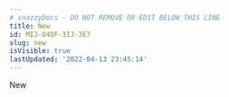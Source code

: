```yaml
---
# snazzyDocs - DO NOT REMOVE OR EDIT BELOW THIS LINE
title: New
id: MIJ-O4QF-3IJ-3E7
slug: new
isVisible: true
lastUpdated: '2022-04-13 23:45:14'
---
```

New